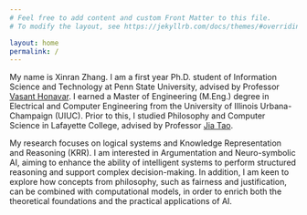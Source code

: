 ```yaml
---
# Feel free to add content and custom Front Matter to this file.
# To modify the layout, see https://jekyllrb.com/docs/themes/#overriding-theme-defaults

layout: home
permalink: /
---
```


My name is Xinran Zhang. I am a first year Ph.D. student of Information Science and Technology at Penn State University, advised by Professor [Vasant Honavar](https://ist.psu.edu/directory/vuh14).
I earned a Master of Engineering (M.Eng.) degree in Electrical and Computer Engineering from the University of Illinois Urbana-Champaign (UIUC).
Prior to this, I studied Philosophy and Computer Science in Lafayette College, advised by Professor [Jia Tao](https://sites.lafayette.edu/taoj/). 

My research focuses on logical systems and Knowledge Representation and Reasoning (KRR).
I am interested in Argumentation and Neuro-symbolic AI, aiming to enhance the ability of intelligent systems to perform structured reasoning and support complex decision-making.
In addition, I am keen to explore how concepts from philosophy, such as fairness and justification, can be combined with computational models, in order to enrich both the theoretical foundations and the practical applications of AI.